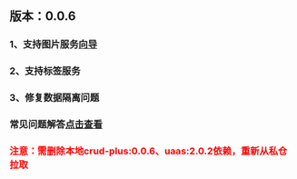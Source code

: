 ## 版本：0.0.6
### 1、支持图片服务[向导](https://github.com/zelejs/saas-test-cases/blob/master/crud-plus/guide/%E5%9B%BE%E7%89%87%E6%9C%8D%E5%8A%A1%E5%90%91%E5%AF%BC.md)
### 2、支持标签服务
### 3、修复数据隔离问题
### 常见问题解答[点击查看](https://github.com/zelejs/saas-test-cases/blob/master/crud-plus/problem/%E5%B8%B8%E8%A7%81%E9%97%AE%E9%A2%98%E8%A7%A3%E7%AD%94.md)
### <font color=#FF0000>注意：需删除本地crud-plus:0.0.6、uaas:2.0.2依赖，重新从私仓拉取</font>